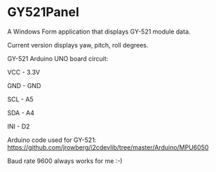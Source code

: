 # GY521Panel
A Windows Form application that displays GY-521 module data.

Current version displays yaw, pitch, roll degrees.

GY-521 Arduino UNO board circuit:

VCC - 3.3V

GND - GND

SCL - A5

SDA - A4

INI - D2

Arduino code used for GY-521: https://github.com/jrowberg/i2cdevlib/tree/master/Arduino/MPU6050

Baud rate 9600 always works for me :-)


